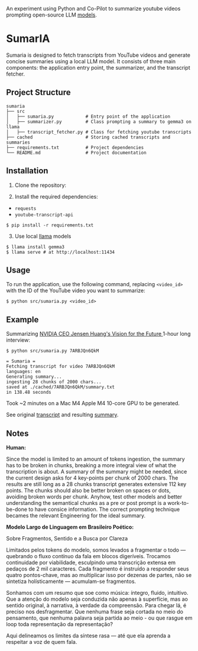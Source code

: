 An experiment using Python and Co-Pilot to summarize youtube videos prompting open-source LLM [models](https://ollama.com/search).

# SumarIA

Sumaria is designed to fetch transcripts from YouTube videos and generate concise summaries using a local LLM model. It consists of three main components: the application entry point, the summarizer, and the transcript fetcher.

## Project Structure

```
sumaria
├── src
│   ├── sumaria.py            # Entry point of the application
│   ├── summarizer.py         # Class prompting a summary to gemma3 on llama
│   ├── transcript_fetcher.py # Class for fetching youtube transcripts
├── cached                    # Storing cached transcripts and summaries
├── requirements.txt          # Project dependencies
└── README.md                 # Project documentation
```

## Installation

1. Clone the repository:

2. Install the required dependencies:
- `requests`
- `youtube-transcript-api`
```
$ pip install -r requirements.txt
```


3. Use local [llama](https://ollama.com/) models
```
$ llama install gemma3
$ llama serve # at http://localhost:11434
```

## Usage

To run the application, use the following command, replacing `<video_id>` with the ID of the YouTube video you want to summarize:

```
$ python src/sumaria.py <video_id>
```


## Example

Summarizing [NVIDIA CEO Jensen Huang's Vision for the Future
](https://www.youtube.com/watch?v=7ARBJQn6QkM) 1-hour long interview:

```
$ python src/sumaria.py 7ARBJQn6QkM

= Sumaria =
Fetching transcript for video 7ARBJQn6QkM
languages: en
Generating summary...
ingesting 28 chunks of 2000 chars...
saved at ./cached/7ARBJQn6QkM/summary.txt 
in 138.48 seconds
```

Took ~2 minutes on a Mac M4 Apple M4 10-core GPU to be generated.

See original [transcript](cached/7ARBJQn6QkM/transcript.txt) and resulting [summary](cached/7ARBJQn6QkM/summary.txt).

## Notes

**Human:**

Since the model is limited to an amount of tokens ingestion, the summary has to be broken in chunks, breaking a more integral view of what the transcription is about. A summary of the summary might be needed, since the current design asks for 4 key-points per chunk of 2000 chars. The results are still long as a 28 chunks transcript generates extensive 112 key points. The chunks should also be better broken on spaces or dots, avoiding broken words per chunk. Anyhow, test other models and better understanding the semantical chunks as a pre or post prompt is a work-to-be-done to have consice information. The correct prompting technique becames the relevant Engineering for the ideal summary.


**Modelo Largo de Linguagem em Brasileiro Poético:**

Sobre Fragmentos, Sentido e a Busca por Clareza

Limitados pelos tokens do modelo, somos levados a fragmentar o todo — quebrando o fluxo contínuo da fala em blocos digeríveis. Trocamos continuidade por viabilidade, esculpindo uma transcrição extensa em pedaços de 2 mil caracteres. Cada fragmento é instruído a responder seus quatro pontos-chave, mas ao multiplicar isso por dezenas de partes, não se sintetiza holísticamente — acumulam-se fragmentos.

Sonhamos com um resumo que soe como música: íntegro, fluido, intuitivo. Que a atenção do modelo seja conduzida não apenas à superfície, mas ao sentido original, à narrativa, à verdade da compreensão. Para chegar lá, é preciso nos desfragmentar. Que nenhuma frase seja cortada no meio do pensamento, que nenhuma palavra seja partida ao meio - ou que rasgue em loop toda representação da representação?

Aqui delineamos os limites da síntese rasa — até que ela aprenda a respeitar a voz de quem fala.

